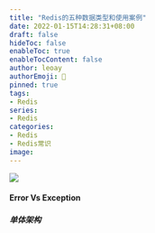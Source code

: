 ```yaml
---
title: "Redis的五种数据类型和使用案例"
date: 2022-01-15T14:28:31+08:00
draft: false
hideToc: false
enableToc: true
enableTocContent: false
author: leoay
authorEmoji: 🎅
pinned: true
tags:
- Redis
series:
- Redis
categories:
- Redis
- Redis常识
image: 
---
```


![](https://pic4.zhimg.com/v2-a20d2b434d71bfa23b7b52e949b34855)

#### Error Vs Exception

##### 单体架构